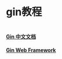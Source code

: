 # gin教程
```go

```

#### [Gin 中文文档](https://www.kancloud.cn/shuangdeyu/gin_book/949413)
#### [Gin Web Framework](https://gin-gonic.com/zh-cn/docs/examples/serving-static-files/#)